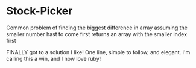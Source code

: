 # Stock-Picker
Common problem of finding the biggest difference in array
assuming the smaller number hast to come first
returns an array with the smaller index first

FINALLY got to a solution I like! One line, simple to follow, and elegant. I'm calling this a win, and I now love ruby!